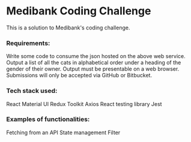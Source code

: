 # Medibank Coding Challenge

This is a solution to Medibank's coding challenge.

### Requirements:

Write some code to consume the json hosted on the above web service.
Output a list of all the cats in alphabetical order under a heading of the gender of their owner.
Output must be presentable on a web browser.
Submissions will only be accepted via GitHub or Bitbucket.


### Tech stack used:

React
Material UI
Redux Toolkit
Axios
React testing library
Jest

### Examples of functionalities:

Fetching from an API
State management 
Filter
